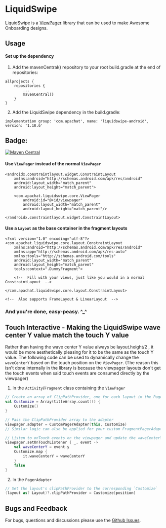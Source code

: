 # LiquidSwipe
LiquidSwipe is a [ViewPager](https://developer.android.com/reference/kotlin/androidx/viewpager/widget/ViewPager) library that can be used to make Awesome Onboarding designs.

## Usage
#### Set up the dependency
1. Add the mavenCentral() repository to your root build.gradle at the end of repositories:
```
allprojects {
	repositories {
		...
		mavenCentral()
	}
}
```
2. Add the LiquidSwipe dependency in the build.gradle:
```
implementation group: 'com.apachat', name: 'liquidswipe-android', version: '1.10.6'
```

Badge:
-----
[![Maven Central](https://img.shields.io/maven-central/v/com.apachat/liquidswipe-android.svg?label=Maven%20Central)](https://search.maven.org/search?q=g:%22com.apachat%22%20AND%20a:%22liquidswipe-android%22)

#### Use `ViewPager` instead of the normal `ViewPager`
```
<androidx.constraintlayout.widget.ConstraintLayout 
    xmlns:android="http://schemas.android.com/apk/res/android"
    android:layout_width="match_parent"
    android:layout_height="match_parent">

    <com.apachat.liquidswipe.core.ViewPager
        android:id="@+id/viewpager"
        android:layout_width="match_parent"
        android:layout_height="match_parent"/>

</androidx.constraintlayout.widget.ConstraintLayout>
```

#### Use a `Layout` as the base container in the fragment layouts
```
<?xml version="1.0" encoding="utf-8"?>
<com.apachat.liquidswipe.core.layout.ConstraintLayout
    xmlns:android="http://schemas.android.com/apk/res/android"
    xmlns:app="http://schemas.android.com/apk/res-auto"
    xmlns:tools="http://schemas.android.com/tools"
    android:layout_width="match_parent"
    android:layout_height="match_parent"
    tools:context=".DummyFragment">

    <!--  Fill with your views, just like you would in a normal ConstraintLayout  -->

</com.apachat.liquidswipe.core.layout.ConstraintLayout>

<!--  Also supports FrameLayout & LinearLayout  -->
```

### And you're done, easy-peasy. ^_^

## Touch Interactive - Making the LiquidSwipe wave center Y value match the touch Y value

Rather than having the wave center Y value always be layout.height/2 , it would be more aesthetically pleasing for it to be the same as the touch Y value. 
The following code can be used to dynamically change the `waveCenterY` based on the touch position on the `ViewPager`.
(The reason this isn't done internally in the library is because the viewpager layouts don't get the touch events when said touch events are consumed directly by the viewpager)

1. In the `Activity`/`Fragment` class containing the `ViewPager`
```kotlin
// Create an array of ClipPathProvider, one for each layout in the PagerAdapter
val Customize = Array(titleArray.count()) {
    Customize()
}

// Pass the ClipPathProvider array to the adapter
viewpager.adapter = CustomPagerAdapter(this, Customize)
// Similar logic can also be applied for your custom FragmentPagerAdapter/FragmentStatePagerAdapter

// Listen to onTouch events on the viewpager and update the waveCenterY value of the ClipPathProviders
viewpager.setOnTouchListener { _, event ->
    val waveCenterY = event.y
    Customize.map {
        it.waveCenterY = waveCenterY
    }
    false
}
```
2. In the `PagerAdapter`
```kotlin
// Set the layout's clipPathProvider to the corresponding `Customize`
(layout as? Layout)?.clipPathProvider = Customize[position]
```

## Bugs and Feedback
For bugs, questions and discussions please use the [Github Issues](https://github.com/FarhamHosseini/LiquidSwipe/issues).
